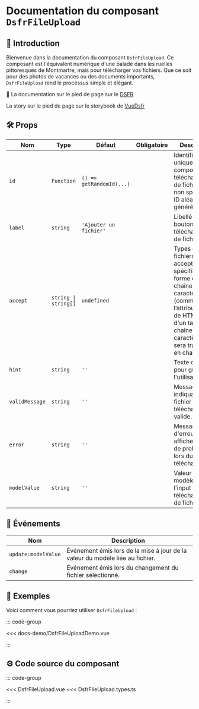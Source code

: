 # Documentation du composant `DsfrFileUpload`

## 🌟 Introduction

Bienvenue dans la documentation du composant `DsfrFileUpload`. Ce composant est l'équivalent numérique d'une balade dans les ruelles pittoresques de Montmartre, mais pour télécharger vos fichiers. Que ce soit pour des photos de vacances ou des documents importants, `DsfrFileUpload` rend le processus simple et élégant.

🏅 La documentation sur le pied de page sur le [DSFR](https://www.systeme-de-design.gouv.fr/composants-et-modeles/composants/ajout-de-fichier)

<VIcon name="vi-file-type-storybook" /> La story sur le pied de page sur le storybook de [VueDsfr](https://storybook.vue-ds.fr/?path=/story/composants-dsfrfileupload--docs)

## 🛠️ Props

| Nom            | Type        | Défaut                  | Obligatoire   | Description                                                    |
|----------------|-------------|-------------------------|---------------|----------------------------------------------------------------|
| `id`           | `Function`  | `() => getRandomId(...)`|               | Identifiant unique pour le composant de téléchargement de fichier. Si non spécifié, un ID aléatoire est généré.    |
| `label`        | `string`    | `'Ajouter un fichier'`  |               | Libellé pour le bouton de téléchargement de fichier.          |
| `accept`       | `string \| string[]`  | `undefined`   |               | Types de fichiers acceptés, spécifiés sous forme de chaîne de caractères (comme l’attribut `accept` de HTML) ou d'un tableau de chaînes de caractères (qui sera transformé en chaîne).   |
| `hint`         | `string`    | `''`                    |               | Texte d'indice pour guider l'utilisateur.                    |
| `validMessage` | `string`    | `''`                    |               | Message indiquant que le fichier téléchargé est valide.       |
| `error`        | `string`    | `''`                    |               | Message d'erreur à afficher en cas de problème lors du téléchargement. |
| `modelValue`   | `string`    | `''`                    |               | Valeur liée au modèle de l'input de téléchargement de fichier.|

## 📡 Événements

| Nom                | Description                                                                        |
|--------------------|------------------------------------------------------------------------------------|
| `update:modelValue`| Événement émis lors de la mise à jour de la valeur du modèle liée au fichier.      |
| `change`           | Événement émis lors du changement du fichier sélectionné.                           |

## 📝 Exemples

Voici comment vous pourriez utiliser `DsfrFileUpload` :

::: code-group

<Story data-title="Démo" min-h="300px">
  <DsfrFileUploadDemo />
</Story>

<<< docs-demo/DsfrFileUploadDemo.vue

:::

## ⚙️ Code source du composant

::: code-group

<<< DsfrFileUpload.vue
<<< DsfrFileUpload.types.ts

:::

<script setup lang="ts">
import DsfrFileUploadDemo from './docs-demo/DsfrFileUploadDemo.vue'
</script>
